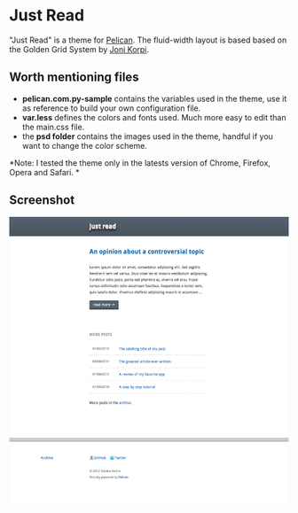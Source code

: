 # Just Read

"Just Read" is a theme for [Pelican](http://getpelican.com/). The fluid-width layout is based based on the Golden Grid System by [Joni Korpi](http://jonikorpi.com/).

## Worth mentioning files

- **pelican.com.py-sample** contains the variables used in the theme, use it as reference to build your own configuration file. 
- **var.less** defines the colors and fonts used. Much more easy to edit than the main.css file.
- the **psd folder** contains the images used in the theme, handful if you want to change the color scheme.

*Note: I tested the theme only in the latests version of Chrome, Firefox, Opera and Safari. *

## Screenshot ##

![screenshot](screenshot.png)
